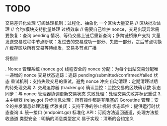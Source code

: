 # TODO

交易差异化处理
订阅处理机制：过程化、抽象化
一个区块大量交易 // 区块批次处理 // 合约/模块支持批量处理
过桥效率 // 需要自己维护 nonce，交易出现异常需要恢复：查询 pending 情况、等待交易上链后重新查询；多跨链桥账户支持
大量发送交易过程中节点断联：发过去的交易成功一部分、失败一部分，之后节点切换 // 缓存区块所有交易等待续发，交易多节点广播

将指针

. Nonce 管理系统 (nonce.go)
线程安全的 nonce 分配：为每个出站交易分配唯一递增的 nonce
交易状态追踪：追踪 pending/submitted/confirmed/failed 状态
重试机制：支持失败交易的重试，避免 nonce 冲突
自动清理：定期清理过期的待处理交易
2. 交易追踪器 (tracker.go)
确认监控：监控交易的区块确认数
状态同步：与 nonce 管理器协调更新交易状态
失败处理：处理交易失败并标记重试
3. 主中继器 (relay.go)
异步消息处理：所有操作都是非阻塞的
Goroutine 管理：安全的并发消息处理流程
优雅关闭：支持干净的停止机制
状态监控：提供运行时状态查询
4. 统一接口 (endpoint.go)
标准化 API：订阅方法返回通道，处理方法接收通道
类型安全：明确的消息类型定义
易于实现：清晰的合约定义
